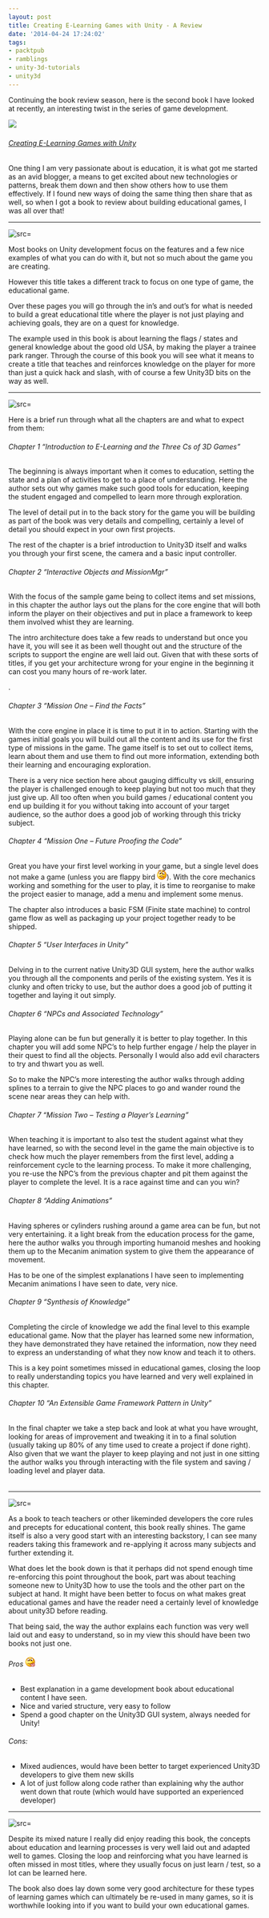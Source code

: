```yaml
---
layout: post
title: Creating E-Learning Games with Unity - A Review
date: '2014-04-24 17:24:02'
tags:
- packtpub
- ramblings
- unity-3d-tutorials
- unity3d
---
```


Continuing the book review season, here is the second book I have looked at recently, an interesting twist in the series of game development.

[![](http://dgdsbygo8mp3h.cloudfront.net/sites/default/files/imagecache/productview_larger/3424OS_cov.jpg)](http://www.packtpub.com/creating-elearning-games-with-unity/book)

###### [Creating E-Learning Games with Unity](http://www.packtpub.com/creating-elearning-games-with-unity/book)

One thing I am very passionate about is education, it is what got me started as an avid blogger, a means to get excited about new technologies or patterns, break them down and then show others how to use them effectively.  If I found new ways of doing the same thing then share that as well, so when I got a book to review about building educational games, I was all over that!

* * *

![src=]()

Most books on Unity development focus on the features and a few nice examples of what you can do with it, but not so much about the game you are creating.

However this title takes a different track to focus on one type of game, the educational game.

Over these pages you will go through the in’s and out’s for what is needed to build a great educational title where the player is not just playing and achieving goals, they are on a quest for knowledge.

The example used in this book is about learning the flags / states and general knowledge about the good old USA, by making the player a trainee park ranger.  Through the course of this book you will see what it means to create a title that teaches and reinforces knowledge on the player for more than just a quick hack and slash, with of course a few Unity3D bits on the way as well.

* * *

![src=]()

Here is a brief run through what all the chapters are and what to expect from them:

###### Chapter 1 “Introduction to E-Learning and the Three Cs of 3D Games”

The beginning is always important when it comes to education, setting the state and a plan of activities to get to a place of understanding. Here the author sets out why games make such good tools for education, keeping the student engaged and compelled to learn more through exploration.

The level of detail put in to the back story for the game you will be building as part of the book was very details and compelling, certainly a level of detail you should expect in your own first projects.

The rest of the chapter is a brief introduction to Unity3D itself and walks you through your first scene, the camera and a basic input controller.

###### Chapter 2 “Interactive Objects and MissionMgr”

With the focus of the sample game being to collect items and set missions, in this chapter the author lays out the plans for the core engine that will both inform the player on their objectives and put in place a framework to keep them involved whist they are learning.

The intro architecture does take a few reads to understand but once you have it, you will see it as been well thought out and the structure of the scripts to support the engine are well laid out.  Given that with these sorts of titles, if you get your architecture wrong for your engine in the beginning it can cost you many hours of re-work later.

.

###### Chapter 3 “Mission One – Find the Facts”

With the core engine in place it is time to put it in to action.  Starting with the games initial goals you will build out all the content and its use for the first type of missions in the game.  The game itself is to set out to collect items, learn about them and use them to find out more information, extending both their learning and encouraging exploration.

There is a very nice section here about gauging difficulty vs skill, ensuring the player is challenged enough to keep playing but not too much that they just give up. All too often when you build games / educational content you end up building it for you without taking into account of your target audience, so the author does a good job of working through this tricky subject.

###### Chapter 4 “Mission One – Future Proofing the Code”

Great you have your first level working in your game, but a single level does not make a game (unless you are flappy bird ![Confused smile](/assets/img/wordpress/2014/04/wlEmoticon-confusedsmile1.png)).  With the core mechanics working and something for the user to play, it is time to reorganise to make the project easier to manage, add a menu and implement some menus.

The chapter also introduces a basic FSM (Finite state machine) to control game flow as well as packaging up your project together ready to be shipped.

###### Chapter 5 “User Interfaces in Unity”

Delving in to the current native Unity3D GUI system, here the author walks you through all the components and perils of the existing system.  Yes it is clunky and often tricky to use, but the author does a good job of putting it together and laying it out simply.

###### Chapter 6 “NPCs and Associated Technology”

Playing alone can be fun but generally it is better to play together.  In this chapter you will add some NPC’s to help further engage / help the player in their quest to find all the objects.  Personally I would also add evil characters to try and thwart you as well.

So to make the NPC’s more interesting the author walks through adding splines to a terrain to give the NPC places to go and wander round the scene near areas they can help with.

###### Chapter 7 “Mission Two – Testing a Player’s Learning”

When teaching it is important to also test the student against what they have learned, so with the second level in the game the main objective is to check how much the player remembers from the first level, adding a reinforcement cycle to the learning process.  To make it more challenging, you re-use the NPC’s from the previous chapter and pit them against the player to complete the level.  It is a race against time and can you win?

###### Chapter 8 “Adding Animations”

Having spheres or cylinders rushing around a game area can be fun, but not very entertaining.  it a light break from the education process for the game, here the author walks you through importing humanoid meshes and hooking them up to the Mecanim animation system to give them the appearance of movement.

Has to be one of the simplest explanations I have seen to implementing Mecanim animations I have seen to date, very nice.

###### Chapter 9 “Synthesis of Knowledge”

Completing the circle of knowledge we add the final level to this example educational game. Now that the player has learned some new information, they have demonstrated they have retained the information, now they need to express an understanding of what they now know and teach it to others.

This is a key point sometimes missed in educational games, closing the loop to really understanding topics you have learned and very well explained in this chapter.

###### Chapter 10 “An Extensible Game Framework Pattern in Unity”

In the final chapter we take a step back and look at what you have wrought, looking for areas of improvement and tweaking it in to a final solution (usually taking up 80% of any time used to create a project if done right).  Also given that we want the player to keep playing and not just in one sitting the author walks you through interacting with the file system and saving / loading level and player data.

###### 

* * *

![src=]()

As a book to teach teachers or other likeminded developers the core rules and precepts for educational content, this book really shines.  The game itself is also a very good start with an interesting backstory, I can see many readers taking this framework and re-applying it across many subjects and further extending it.

What does let the book down is that it perhaps did not spend enough time re-enforcing this point throughout the book, part was about teaching someone new to Unity3D how to use the tools and the other part on the subject at hand.  It might have been better to focus on what makes great educational games and have the reader need a certainly level of knowledge about unity3D before reading.

That being said, the way the author explains each function was very well laid out and easy to understand, so in my view this should have been two books not just one.

###### Pros ![Smile with tongue out](/assets/img/wordpress/2014/04/wlEmoticon-smilewithtongueout2.png)

- Best explanation in a game development book about educational content I have seen.
- Nice and varied structure, very easy to follow
- Spend a good chapter on the Unity3D GUI system, always needed for Unity!

###### Cons:

- Mixed audiences, would have been better to target experienced Unity3D developers to give them new skills
- A lot of just follow along code rather than explaining why the author went down that route (which would have supported an experienced developer)

 

* * *

![src=]()

Despite its mixed nature I really did enjoy reading this book, the concepts about education and learning processes is very well laid out and adapted well to games. Closing the loop and reinforcing what you have learned is often missed in most titles, where they usually focus on just learn / test, so a lot can be learned here.

The book also does lay down some very good architecture for these types of learning games which can ultimately be re-used in many games, so it is worthwhile looking into if you want to build your own educational games.

